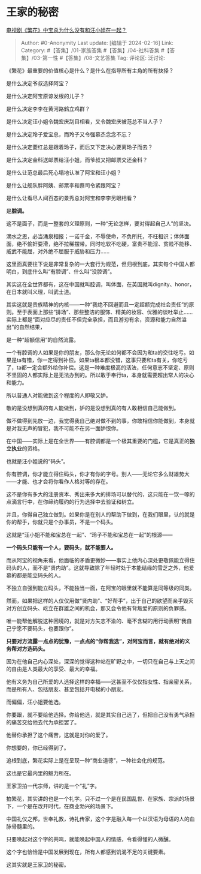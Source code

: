 # 王家的秘密
[电视剧《繁花》中宝总为什么没有和汪小姐在一起？](https://www.zhihu.com/question/637599975/answer/3395867118)

> Author: #0-Anonymity
> Last update: [编辑于 2024-02-16]
> Link:
> Category: #【答集】/01-家族答集 #【答集】/04-社科答集 #【答集】/03-第一性 #【答集】/08-文艺答集 
> Tag: 
> 评论区:
> 泛讨论:

《繁花》最重要的价值核心是什么？是什么在指导所有主角的所有抉择？

是什么决定爷叔选择阿宝？

是什么决定阿宝原谅发根的儿子？

是什么决定李李在黄河路鹤立鸡群？

是什么决定汪小姐令魏宏庆刮目相看，又令魏宏庆被范总不当人子？

是什么决定玲子爱宝总，而玲子又令强慕杰念念不忘？

是什么决定菱红总是跟着玲子，而后又下定决心要离玲子而去？

是什么决定金科送邮票给汪小姐，而爷叔又把邮票交还金科？

是什么让范总最后死心塌地认准了阿宝和汪小姐？

是什么让舰队胖阿姨、邮票李和蔡司令紧跟阿宝？

是什么让看尽人间百态的景秀总对阿宝和李李另眼相看？

是**腔调。**

这不是面子，而是一整套的义理原则，一种“无论怎样，要对得起自己人”的坚决。

滴水之恩，必当涌泉相报；一诺千金，不辱使命，不负所托，不枉相识；体体面面，绝不偷奸耍滑，绝不拉稀摆带。同时吃软不吃硬，富贵不能淫、贫贱不能移、威武不能屈，对外绝不屈服于威胁和压力……

这里面真要往下说是非常复杂的一大套行为规范，但归根到底，其实每个中国人都明白，到底什么叫“有腔调”、什么叫“没腔调”。

其实这在全世界都有，这在中国就叫腔调，叫体面，在英国就叫dignity、honor，在日本就叫义理，叫武士道。

其实这就是贵族精神的内核——一种“我绝不回避而且一定超额完成社会责任”的原则。至于表面上那些“排场”、那些整洁的服饰、精美的妆容、优雅的谈吐举止……实际上都是“面对应尽的责任不但完全承担，而且游刃有余，资源和能力自然溢出”的自然结果，

是一种“超额信用”的自然流露。

一个有腔调的人如果是你的朋友，那么你无论如何都不会因为和ta的交往吃亏。如果是ta有错，你一定得到补偿。如果ta根本都没错，这事只要和ta有关，你吃亏了，ta都一定会额外给你补偿。这是一种难度极高的活法，任何意志不坚定、原则不坚固的人都实际上是无法办到的。所以敢于奉行ta，本身就需要超出常人的决心和能力。

所以普通人对能做到这个程度的人即敬又妒。

敬的是没想到真的有人能做到，妒的是没想到真的有人敢相信自己能做到。

做不做得到先放一边，我觉得我自己绝对做不到的事，你敢相信你能做到，本身就是对我无声的冒犯，我不可能不在另一面妒恨你。

在中国——实际上是在全世界——有腔调都是一个极其重要的门槛，它是真正的**独立执业**的资格。

也就是汪小姐说的“码头”。

你有腔调，你才能立得住码头，你才有你的字号。别人——无论它多么财雄势大——才能、也才会将你看作人格对等的存在。

这不是你有多大的注册资本、秀出来多大的排场可以替代的，这只能在一饮一啄的点滴言行中，在你缔约履约的行为选择中去验证和树立。

并且，你得自己独立做到。如果你是在别人的帮助下做到，在我们眼里，认的就是你的帮手，你就只是个办事员，不是一个码头。

这就是“汪小姐不能和宝总在一起”、“玲子不能和宝总在一起”的根源——

**一个码头只能有一个人，要码头，就不能要人。**

而从阿宝的视角来看，他面临的矛盾更微妙——事实上他内心深处更敬佩能立得住码头的人，而不是“贤内助”。这就导致除了年轻时处于本能结缘的雪芝之外，他爱慕的都是能立码头的人。

不独立自强到能立码头，不能独当一面，在阿宝的眼里就不能算是同等级的同类。

然而，如果把这样的人仅仅用做“贤内助”、“好帮手”，出于自己的欲望而亲手毁灭对方创立码头、屹立在群雄之间的机会，那又会令他有背叛爱的原则的负罪感。

唯一能帮他解脱这种困境的，就是对方矢志不渝的、毫不含糊的用行动表明“我自己宁愿不要码头，也要跟你”。

**只要对方流露一点点的犹豫，一点点的“你帮我选”，对阿宝而言，就有绝对的义务帮对方选码头。**

因为在他自己内心深处，深深的觉得这种站在旷野之中，一切只在自己与上天之间的自由是人类最大的享受、最大的幸福。

他有义务为自己所爱的人选择这样的幸福——这甚至不仅仅指女性、指亲密关系，而是所有人、包括朋友、甚至包括开电梯的小朋友。

而偏偏，汪小姐要他选。

你要跟，就不要给他选择。你给他选，就是其实自己选了，但把自己没有勇气承担的痛苦交给他去代为承担罢了。

他替你承担了这个痛苦，这就是对你的爱了。

你想要的，你已经得到了。

追根到底，繁花实际上是在呈现一种“商业道德”，一种社会化的规范。

这也是它最内里的魅力所在。

王家卫拍一代宗师，讲的是一个“礼”字。

拍繁花，其实讲的也是一个礼字。只不过一个是在民国乱世、在家族、宗派的场景下，一个是在改开时代，在商业勃兴的场景下。

中国礼仪之邦，世奉礼教，诗礼传家，这个字是融入每一个以汉语为母语的人的血脉骨髓里的。

只要唤起对这个字的共鸣，就能唤起中国人的情感，令看得懂的人微醺。

这个字也恰恰是中国发展到现在，所有人都感到饥渴不足的关键要素。

这其实就是王家卫的秘密。